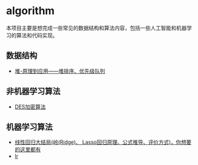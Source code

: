 # algorithm
本项目主要是想完成一些常见的数据结构和算法内容，包括一些人工智能和机器学习的算法和代码实现。
## 数据结构
  - <a href="./datastructure/heap/heap.html">堆-原理到应用——堆排序、优先级队列</a>

## 非机器学习算法
  - [DES加密算法](Non-Machine-Learning/des/DES.html)

## 机器学习算法
  - [线性回归大结局(岭(Ridge)、 Lasso回归原理、公式推导、评价方式)，你想要的这里都有](./Machine-Learning/Linear_Regression/Linear%20Regression.html)
  - [lr](./Machine-Learning/Linear_Regression/Linear%20Regression.md)
